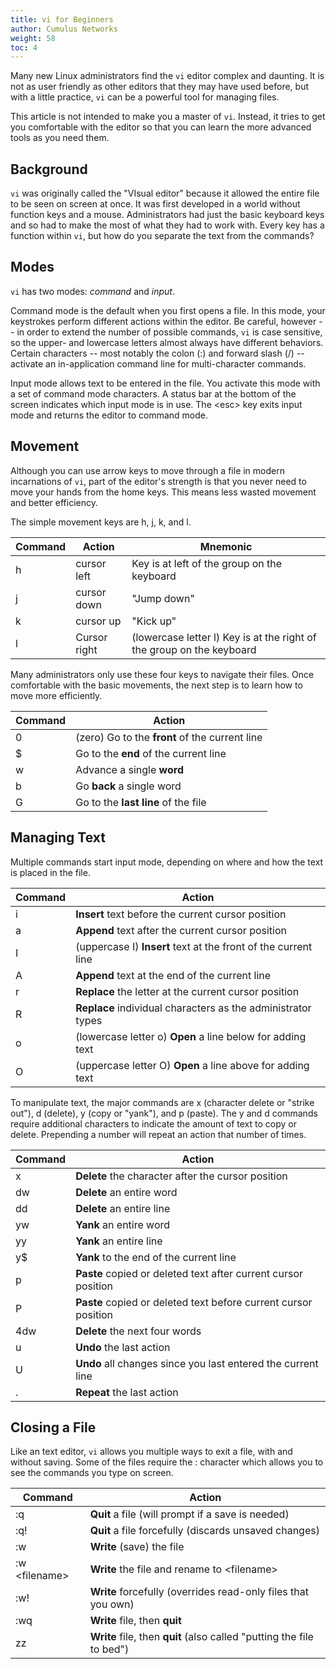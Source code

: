 ```yaml
---
title: vi for Beginners
author: Cumulus Networks
weight: 58
toc: 4
---
```


Many new Linux administrators find the `vi` editor complex and daunting.
It is not as user friendly as other editors that they may have used
before, but with a little practice, `vi` can be a powerful tool for
managing files.

This article is not intended to make you a master of `vi`. Instead, it
tries to get you comfortable with the editor so that you can learn the
more advanced tools as you need them.

## Background

`vi` was originally called the \"VIsual editor\" because it allowed the
entire file to be seen on screen at once. It was first developed in a
world without function keys and a mouse. Administrators had just the
basic keyboard keys and so had to make the most of what they had to work
with. Every key has a function within `vi`, but how do you separate the
text from the commands?

## Modes

`vi` has two modes: *command* and *input*.

Command mode is the default when you first opens a file. In this mode,
your keystrokes perform different actions within the editor. Be careful,
however -- in order to extend the number of possible commands, `vi` is
case sensitive, so the upper- and lowercase letters almost always have
different behaviors. Certain characters -- most notably the colon (:)
and forward slash (/) -- activate an in-application command line for
multi-character commands.

Input mode allows text to be entered in the file. You activate this mode
with a set of command mode characters. A status bar at the bottom of the
screen indicates which input mode is in use. The \<esc\> key exits input
mode and returns the editor to command mode.

## Movement

Although you can use arrow keys to move through a file in modern
incarnations of `vi`, part of the editor\'s strength is that you never
need to move your hands from the home keys. This means less wasted
movement and better efficiency.

The simple movement keys are h, j, k, and l.

| Command | Action       | Mnemonic                                                              |
|---------|--------------|-----------------------------------------------------------------------|
| h       | cursor left  | Key is at left of the group on the keyboard                           |
| j       | cursor down  | "Jump down"                                                           |
| k       | cursor up    | "Kick up"                                                             |
| l       | Cursor right | (lowercase letter l) Key is at the right of the group on the keyboard |

Many administrators only use these four keys to navigate their files.
Once comfortable with the basic movements, the next step is to learn how
to move more efficiently.

| Command | Action                                         |
|---------|------------------------------------------------|
| 0       | (zero) Go to the **front** of the current line |
| $       | Go to the **end** of the current line          |
| w       | Advance a single **word**                      |
| b       | Go **back** a single word                      |
| G       | Go to the **last line** of the file            |

## Managing Text

Multiple commands start input mode, depending on where and how the text
is placed in the file.

| Command | Action                                                         |
|---------|----------------------------------------------------------------|
| i       | **Insert** text before the current cursor position             |
| a       | **Append** text after the current cursor position              |
| I       | (uppercase I) **Insert** text at the front of the current line |
| A       | **Append** text at the end of the current line                 |
| r       | **Replace** the letter at the current cursor position          |
| R       | **Replace** individual characters as the administrator types   |
| o       | (lowercase letter o) **Open** a line below for adding text     |
| O       | (uppercase letter O) **Open** a line above for adding text     |

To manipulate text, the major commands are x (character delete or
\"strike out\"), d (delete), y (copy or \"yank\"), and p (paste). The y
and d commands require additional characters to indicate the amount of
text to copy or delete. Prepending a number will repeat an action that
number of times.

| Command | Action                                                          |
|---------|-----------------------------------------------------------------|
| x       | **Delete** the character after the cursor position              |
| dw      | **Delete** an entire word                                       |
| dd      | **Delete** an entire line                                       |
| yw      | **Yank** an entire word                                         |
| yy      | **Yank** an entire line                                         |
| y$      | **Yank** to the end of the current line                         |
| p       | **Paste** copied or deleted text after current cursor position  |
| P       | **Paste** copied or deleted text before current cursor position |
| 4dw     | **Delete** the next four words                                  |
| u       | **Undo** the last action                                        |
| U       | **Undo** all changes since you last entered the current line    |
| .       | **Repeat** the last action                                      |

## Closing a File

Like an text editor, `vi` allows you multiple ways to exit a file, with
and without saving. Some of the files require the : character which
allows you to see the commands you type on screen.

| Command             | Action                                                                |
|---------------------|-----------------------------------------------------------------------|
| :q                  | **Quit** a file (will prompt if a save is needed)                     |
| :q!                 | **Quit** a file forcefully (discards unsaved changes)                 |
| :w                  | **Write** (save) the file                                             |
| :w &lt;filename&gt; | **Write** the file and rename to &lt;filename&gt;                     |
| :w!                 | **Write** forcefully (overrides read-only files that you own)         |
| :wq                 | **Write** file, then **quit**                                         |
| zz                  | **Write** file, then **quit** (also called "putting the file to bed") |
